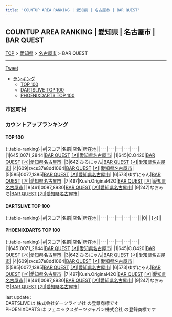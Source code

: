 ```yaml
---
title: 'COUNTUP AREA RANKING | 愛知県 | 名古屋市 | BAR QUEST'
---
```

## COUNTUP AREA RANKING | 愛知県 | 名古屋市 | BAR QUEST

[TOP](/darts/rank/) > [愛知県](/darts/rank/愛知県/) > [名古屋市](/darts/rank/愛知県/名古屋市/) > BAR QUEST

___

<a href="https://twitter.com/share?ref_src=twsrc%5Etfw" data-text="COUNTUP AREA RANKING | 愛知県名古屋市BAR QUEST" class="twitter-share-button" data-hashtags="DARTSLIVE,PHOENIXDARTS,darts,ダーツ" data-show-count="false">Tweet</a>

* [ランキング](#カウントアップランキング)
    * [TOP 100](#top-100)
    * [DARTSLIVE TOP 100](#dartslive-top-100)
    * [PHOENIXDARTS TOP 100](#phoenixdarts-top-100)

### 市区町村

<ul>

</ul>

### カウントアップランキング

#### TOP 100



{:.table-ranking}
|#|スコア|名前|店名|所在地|
|---|---|---|---|---|
|1|645|<span class="rank-name-pd">0071_2844</span>|<a href="/darts/rank/shops/90624.html">BAR QUEST</a> <a href="https://vs.phoenixdarts.com/jp/shop/shopDetailInfo/s_90624?s_seq=90624">[↗]</a>|<a href="/darts/rank/愛知県/名古屋市">愛知県名古屋市</a>|
|1|645|<span class="rank-name-pd">C.O420</span>|<a href="/darts/rank/shops/90624.html">BAR QUEST</a> <a href="https://vs.phoenixdarts.com/jp/shop/shopDetailInfo/s_90624?s_seq=90624">[↗]</a>|<a href="/darts/rank/愛知県/名古屋市">愛知県名古屋市</a>|
|3|642|<span class="rank-name-pd">ひろにゃん</span>|<a href="/darts/rank/shops/90624.html">BAR QUEST</a> <a href="https://vs.phoenixdarts.com/jp/shop/shopDetailInfo/s_90624?s_seq=90624">[↗]</a>|<a href="/darts/rank/愛知県/名古屋市">愛知県名古屋市</a>|
|4|609|<span class="rank-name-pd">zvcs37e8dd1064</span>|<a href="/darts/rank/shops/90624.html">BAR QUEST</a> <a href="https://vs.phoenixdarts.com/jp/shop/shopDetailInfo/s_90624?s_seq=90624">[↗]</a>|<a href="/darts/rank/愛知県/名古屋市">愛知県名古屋市</a>|
|5|585|<span class="rank-name-pd">0077_1385</span>|<a href="/darts/rank/shops/90624.html">BAR QUEST</a> <a href="https://vs.phoenixdarts.com/jp/shop/shopDetailInfo/s_90624?s_seq=90624">[↗]</a>|<a href="/darts/rank/愛知県/名古屋市">愛知県名古屋市</a>|
|6|573|<span class="rank-name-pd">ゆずにゃん</span>|<a href="/darts/rank/shops/90624.html">BAR QUEST</a> <a href="https://vs.phoenixdarts.com/jp/shop/shopDetailInfo/s_90624?s_seq=90624">[↗]</a>|<a href="/darts/rank/愛知県/名古屋市">愛知県名古屋市</a>|
|7|497|<span class="rank-name-pd">Kush.Original42O</span>|<a href="/darts/rank/shops/90624.html">BAR QUEST</a> <a href="https://vs.phoenixdarts.com/jp/shop/shopDetailInfo/s_90624?s_seq=90624">[↗]</a>|<a href="/darts/rank/愛知県/名古屋市">愛知県名古屋市</a>|
|8|461|<span class="rank-name-pd">0087_8930</span>|<a href="/darts/rank/shops/90624.html">BAR QUEST</a> <a href="https://vs.phoenixdarts.com/jp/shop/shopDetailInfo/s_90624?s_seq=90624">[↗]</a>|<a href="/darts/rank/愛知県/名古屋市">愛知県名古屋市</a>|
|9|247|<span class="rank-name-pd">なおみち</span>|<a href="/darts/rank/shops/90624.html">BAR QUEST</a> <a href="https://vs.phoenixdarts.com/jp/shop/shopDetailInfo/s_90624?s_seq=90624">[↗]</a>|<a href="/darts/rank/愛知県/名古屋市">愛知県名古屋市</a>|


#### DARTSLIVE TOP 100



{:.table-ranking}
|#|スコア|名前|店名|所在地|
|---|---|---|---|---|
||0|<span class="rank-name-dl"> </span>|<a href="/darts/rank/shops/.html"></a> <a href="">[↗]</a>|<a href="/darts/rank//"></a>|


#### PHOENIXDARTS TOP 100



{:.table-ranking}
|#|スコア|名前|店名|所在地|
|---|---|---|---|---|
|1|645|<span class="rank-name-pd">0071_2844</span>|<a href="/darts/rank/shops/90624.html">BAR QUEST</a> <a href="https://vs.phoenixdarts.com/jp/shop/shopDetailInfo/s_90624?s_seq=90624">[↗]</a>|<a href="/darts/rank/愛知県/名古屋市">愛知県名古屋市</a>|
|1|645|<span class="rank-name-pd">C.O420</span>|<a href="/darts/rank/shops/90624.html">BAR QUEST</a> <a href="https://vs.phoenixdarts.com/jp/shop/shopDetailInfo/s_90624?s_seq=90624">[↗]</a>|<a href="/darts/rank/愛知県/名古屋市">愛知県名古屋市</a>|
|3|642|<span class="rank-name-pd">ひろにゃん</span>|<a href="/darts/rank/shops/90624.html">BAR QUEST</a> <a href="https://vs.phoenixdarts.com/jp/shop/shopDetailInfo/s_90624?s_seq=90624">[↗]</a>|<a href="/darts/rank/愛知県/名古屋市">愛知県名古屋市</a>|
|4|609|<span class="rank-name-pd">zvcs37e8dd1064</span>|<a href="/darts/rank/shops/90624.html">BAR QUEST</a> <a href="https://vs.phoenixdarts.com/jp/shop/shopDetailInfo/s_90624?s_seq=90624">[↗]</a>|<a href="/darts/rank/愛知県/名古屋市">愛知県名古屋市</a>|
|5|585|<span class="rank-name-pd">0077_1385</span>|<a href="/darts/rank/shops/90624.html">BAR QUEST</a> <a href="https://vs.phoenixdarts.com/jp/shop/shopDetailInfo/s_90624?s_seq=90624">[↗]</a>|<a href="/darts/rank/愛知県/名古屋市">愛知県名古屋市</a>|
|6|573|<span class="rank-name-pd">ゆずにゃん</span>|<a href="/darts/rank/shops/90624.html">BAR QUEST</a> <a href="https://vs.phoenixdarts.com/jp/shop/shopDetailInfo/s_90624?s_seq=90624">[↗]</a>|<a href="/darts/rank/愛知県/名古屋市">愛知県名古屋市</a>|
|7|497|<span class="rank-name-pd">Kush.Original42O</span>|<a href="/darts/rank/shops/90624.html">BAR QUEST</a> <a href="https://vs.phoenixdarts.com/jp/shop/shopDetailInfo/s_90624?s_seq=90624">[↗]</a>|<a href="/darts/rank/愛知県/名古屋市">愛知県名古屋市</a>|
|8|461|<span class="rank-name-pd">0087_8930</span>|<a href="/darts/rank/shops/90624.html">BAR QUEST</a> <a href="https://vs.phoenixdarts.com/jp/shop/shopDetailInfo/s_90624?s_seq=90624">[↗]</a>|<a href="/darts/rank/愛知県/名古屋市">愛知県名古屋市</a>|
|9|247|<span class="rank-name-pd">なおみち</span>|<a href="/darts/rank/shops/90624.html">BAR QUEST</a> <a href="https://vs.phoenixdarts.com/jp/shop/shopDetailInfo/s_90624?s_seq=90624">[↗]</a>|<a href="/darts/rank/愛知県/名古屋市">愛知県名古屋市</a>|


<div class="footer border-top border-gray-light mt-5 pt-3 text-right text-gray">
    last update : <span style="font-weight: italic" id="foot_last_modified"></span><br />
    DARTSLIVE は 株式会社ダーツライブ社 の登録商標です<br />
    PHOENIXDARTS は フェニックスダーツジャパン株式会社 の登録商標です<br />
</div>

<script src="https://cdnjs.cloudflare.com/ajax/libs/jquery.tablesorter/2.31.3/js/jquery.tablesorter.min.js" integrity="sha512-qzgd5cYSZcosqpzpn7zF2ZId8f/8CHmFKZ8j7mU4OUXTNRd5g+ZHBPsgKEwoqxCtdQvExE5LprwwPAgoicguNg==" crossorigin="anonymous" referrerpolicy="no-referrer"></script>
<link rel="stylesheet" href="https://cdnjs.cloudflare.com/ajax/libs/jquery.tablesorter/2.31.3/css/theme.default.min.css" integrity="sha512-wghhOJkjQX0Lh3NSWvNKeZ0ZpNn+SPVXX1Qyc9OCaogADktxrBiBdKGDoqVUOyhStvMBmJQ8ZdMHiR3wuEq8+w==" crossorigin="anonymous" referrerpolicy="no-referrer" />
<script>
$(function() {
    $(".table-ranking").tablesorter({sortList:[[0, 0]]});
    $("#foot_last_modified").text(formatDate(new Date(document.lastModified), 'yyyy-MM-dd HH:mm:ss'));
});
</script>

<script async src="https://platform.twitter.com/widgets.js" charset="utf-8"></script>